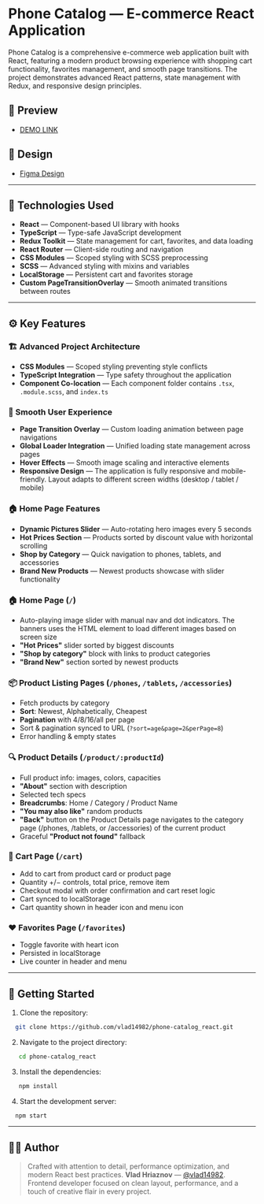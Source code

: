 # Phone Catalog — E-commerce React Application

Phone Catalog is a comprehensive e-commerce web application built with React, featuring a modern product browsing experience with shopping cart functionality, favorites management, and smooth page transitions. The project demonstrates advanced React patterns, state management with Redux, and responsive design principles.

## 🔗 Preview
- [DEMO LINK](https://vlad14982.github.io/phone-catalog_react)

## 🎨 Design
- [Figma Design](https://www.figma.com/file/T5ttF21UnT6RRmCQQaZc6L/Phone-catalog-(V2)-Original)

---

## 🚀 Technologies Used

- **React** — Component-based UI library with hooks
- **TypeScript** — Type-safe JavaScript development
- **Redux Toolkit** — State management for cart, favorites, and data loading
- **React Router** — Client-side routing and navigation
- **CSS Modules** — Scoped styling with SCSS preprocessing
- **SCSS** — Advanced styling with mixins and variables
- **LocalStorage** — Persistent cart and favorites storage
- **Custom PageTransitionOverlay** — Smooth animated transitions between routes

---

## ⚙️ Key Features

### 🏗️ Advanced Project Architecture
- **CSS Modules** — Scoped styling preventing style conflicts
- **TypeScript Integration** — Type safety throughout the application
- **Component Co-location** — Each component folder contains `.tsx`, `.module.scss`, and `index.ts`

### 🎨 Smooth User Experience
- **Page Transition Overlay** — Custom loading animation between page navigations
- **Global Loader Integration** — Unified loading state management across pages
- **Hover Effects** — Smooth image scaling and interactive elements
- **Responsive Design** — The application is fully responsive and mobile-friendly. Layout adapts to different screen widths (desktop / tablet / mobile)

### 🏠 Home Page Features
- **Dynamic Pictures Slider** — Auto-rotating hero images every 5 seconds
- **Hot Prices Section** — Products sorted by discount value with horizontal scrolling
- **Shop by Category** — Quick navigation to phones, tablets, and accessories
- **Brand New Products** — Newest products showcase with slider functionality

### 🏠 Home Page (`/`)

- Auto-playing image slider with manual nav and dot indicators. The banners uses the HTML **<picture>** element to load different images based on screen size
- **"Hot Prices"** slider sorted by biggest discounts
- **"Shop by category"** block with links to product categories
- **"Brand New"** section sorted by newest products

### 📦 Product Listing Pages (`/phones`, `/tablets`, `/accessories`)

- Fetch products by category
- **Sort**: Newest, Alphabetically, Cheapest
- **Pagination** with 4/8/16/all per page
- Sort & pagination synced to URL (`?sort=age&page=2&perPage=8`)
- Error handling & empty states

### 🔍 Product Details (`/product/:productId`)

- Full product info: images, colors, capacities
- **"About"** section with description
- Selected tech specs
- **Breadcrumbs**: Home / Category / Product Name
- **"You may also like"** random products
- **"Back"** button on the Product Details page navigates to the category page (/phones, /tablets, or /accessories) of the current product
- Graceful **"Product not found"** fallback

### 🛒 Cart Page (`/cart`)

- Add to cart from product card or product page
- Quantity +/− controls, total price, remove item
- Checkout modal with order confirmation and cart reset logic
- Cart synced to localStorage
- Cart quantity shown in header icon and menu icon

### ❤️ Favorites Page (`/favorites`)

- Toggle favorite with heart icon
- Persisted in localStorage
- Live counter in header and menu

---

## 🚀 Getting Started

1. Clone the repository:
```bash
  git clone https://github.com/vlad14982/phone-catalog_react.git
```
2. Navigate to the project directory:
```bash
   cd phone-catalog_react
```

3. Install the dependencies:
```bash
   npm install
```

4. Start the development server:
```bash
  npm start
```

---

## 👨‍💻 Author

> Crafted with attention to detail, performance optimization, and modern React best practices.
> **Vlad Hriaznov** — [@vlad14982](https://github.com/vlad14982).
> Frontend developer focused on clean layout, performance, and a touch of creative flair in every project.
